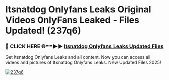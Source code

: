 # Itsnatdog Onlyfans Leaks Original Videos 0nlyFans Leaked - Files Updated! (237q6)

<h3>🔴 CLICK HERE 🌐==►► <a href="https://tinyurl.com/x26r9saj" rel="nofollow">Itsnatdog Onlyfans Leaks Updated Files</a></h3>

Get Itsnatdog Onlyfans Leaks and all content. Now you can access all videos and pictures of Itsnatdog Onlyfans Leaks. New Updated Files 2025!

[![237q6](https://i.imgur.com/LkgZPqh.gif)](https://tinyurl.com/x26r9saj)
